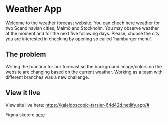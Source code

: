 # Weather App

Welcome to the weather forecast website. You can chech here weather for two Scandinavian cities, Malmö and Stockholm. You may observe weather at the moment and for the next five following days. Please, choose the city you are interested in checking by opening so called 'hamburger menu'.

## The problem

Writing the function for our forecast so the background image/colors on the website are changing based on the current weather. 
Working as a team with different branches was a new challenge. 


## View it live

View site live here: https://kaleidoscopic-tarsier-64d42d.netlify.app/# 

Figma sketch: <a href="https://www.figma.com/file/Tf6OFrSObyeldoBKiFO4ue/Project-4---Weather-App-API?node-id=611%3A897&t=kOmW7krjU9XCiwNb-0"> here </a> 
